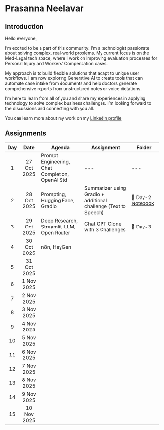 # Prasanna Neelavar

## Introduction

Hello everyone,

I’m excited to be a part of this community. I’m a technologist passionate about solving complex, real-world problems. My current focus is on the Med-Legal tech space, where I work on improving evaluation processes for Personal Injury and Workers’ Compensation cases.

My approach is to build flexible solutions that adapt to unique user workflows. I am now exploring Generative AI to create tools that can automate case intake from documents and help doctors generate comprehensive reports from unstructured notes or voice dictations.

I’m here to learn from all of you and share my experiences in applying technology to solve complex business challenges. I’m looking forward to the discussions and connecting with you all.

You can learn more about my work on my [LinkedIn profile](https://www.linkedin.com/in/neelavar/)

## Assignments


| Day | Date | Agenda | Assignment | Folder |
| :---: | :---: | --- | --- | --- |
| 1 | 27 Oct 2025 | Prompt Engineering, Chat Completion, OpenAI Std | --- | --- |
| 2 | 28 Oct 2025 | Prompting, Hugging Face, Gradio | Summarizer using Gradio + additional challenge (Text to Speech) | 📁 Day-2 [Notebook](./Day-2/medical-report-summarizer.ipynb) |
| 3 | 29 Oct 2025 | Deep Research, Streamlit, LLM, Open Router | Chat GPT Clone with 3 Challenges | 📁 Day-3 |
| 4 | 30 Oct 2025 | n8n, HeyGen| | |
| 5 | 31 Oct 2025 | | | |
| 6 | 1 Nov 2025 | | | |
| 7 | 2 Nov 2025 | | | |
| 8 | 3 Nov 2025 | | | |
| 9 | 4 Nov 2025 | | | |
| 10 | 5 Nov 2025 | | | |
| 11 | 6 Nov 2025 | | | |
| 12 | 7 Nov 2025 | | | |
| 13 | 8 Nov 2025 | | | |
| 14 | 9 Nov 2025 | | | |
| 15 | 10 Nov 2025 | | | |
